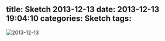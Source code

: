 title: Sketch 2013-12-13
date: 2013-12-13 19:04:10
categories: Sketch
tags:
---
![2013-12-13](/img/sketches/2013.12.13.JPG)
